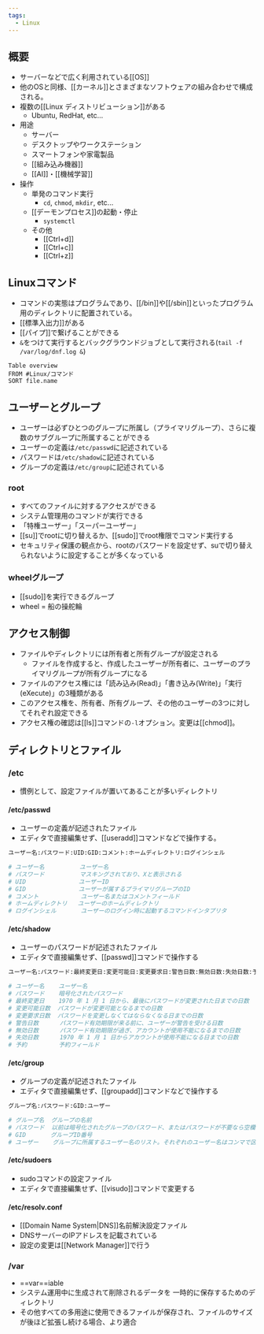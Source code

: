 ```yaml
---
tags:
  - Linux
---
```

## 概要
- サーバーなどで広く利用されている[[OS]]
- 他のOSと同様、[[カーネル]]とさまざまなソフトウェアの組み合わせで構成される。
- 複数の[[Linux ディストリビューション]]がある
	- Ubuntu, RedHat, etc...
- 用途
	- サーバー
	- デスクトップやワークステーション
	- スマートフォンや家電製品
	- [[組み込み機器]]
	- [[AI]]・[[機械学習]]
- 操作
	- 単発のコマンド実行
		- `cd`, `chmod`, `mkdir`, etc...
	- [[デーモンプロセス]]の起動・停止
		- `systemctl`
	- その他
		- [[Ctrl+d]]
		- [[Ctrl+c]]
		- [[Ctrl+z]]
## Linuxコマンド
- コマンドの実態はプログラムであり、[[/bin]]や[[/sbin]]といったプログラム用のディレクトリに配置されている。
- [[標準入出力]]がある
- [[パイプ]]で繋げることができる
- `&`をつけて実行するとバックグラウンドジョブとして実行される(`tail -f /var/log/dnf.log &`)
```dataview
Table overview
FROM #Linux/コマンド 
SORT file.name
```
## ユーザーとグループ
- ユーザーは必ずひとつのグループに所属し（プライマリグループ）、さらに複数のサブグループに所属することができる
- ユーザーの定義は`/etc/passwd`に記述されている
- パスワードは`/etc/shadow`に記述されている
- グループの定義は`/etc/group`に記述されている
### root
- すべてのファイルに対するアクセスができる
- システム管理用のコマンドが実行できる
- 「特権ユーザー」「スーパーユーザー」
- [[su]]でrootに切り替えるか、[[sudo]]でroot権限でコマンド実行する
- セキュリティ保護の観点から、rootのパスワードを設定せず、suで切り替えられないように設定することが多くなっている
### wheelグループ
- [[sudo]]を実行できるグループ
- wheel = 船の操舵輪 
## アクセス制御
- ファイルやディレクトリには所有者と所有グループが設定される
	- ファイルを作成すると、作成したユーザーが所有者に、ユーザーのプライマリグループが所有グループになる
- ファイルのアクセス権には「読み込み(Read)」「書き込み(Write)」「実行(eXecute)」の3種類がある
- このアクセス権を、所有者、所有グループ、その他のユーザーの3つに対してそれぞれ設定できる
- アクセス権の確認は[[ls]]コマンドの`-l`オプション。変更は[[chmod]]。
## ディレクトリとファイル
### /etc
- 慣例として、設定ファイルが置いてあることが多いディレクトリ
#### /etc/passwd
- ユーザーの定義が記述されたファイル
- エディタで直接編集せず、[[useradd]]コマンドなどで操作する。
```bash
ユーザー名:パスワード:UID:GID:コメント:ホームディレクトリ:ログインシェル

# ユーザー名          ユーザー名
# パスワード          マスキングされており、Xと表示される
# UID               ユーザーID
# GID               ユーザーが属するプライマリグループのID
# コメント            ユーザー名またはコメントフィールド
# ホームディレクトリ   ユーザーのホームディレクトリ
# ログインシェル       ユーザーのログイン時に起動するコマンドインタプリタ
```
#### /etc/shadow
- ユーザーのパスワードが記述されたファイル
- エディタで直接編集せず、[[passwd]]コマンドで操作する
```bash
ユーザー名:パスワード:最終変更日:変更可能日:変更要求日:警告日数:無効日数:失効日数:予約

# ユーザー名    ユーザー名
# パスワード    暗号化されたパスワード
# 最終変更日    1970 年 1 月 1 日から、最後にパスワードが変更された日までの日数
# 変更可能日数  パスワードが変更可能となるまでの日数
# 変更要求日数  パスワードを変更しなくてはならなくなる日までの日数
# 警告日数      パスワード有効期限が来る前に、ユーザーが警告を受ける日数
# 無効日数      パスワード有効期限が過ぎ、アカウントが使用不能になるまでの日数
# 失効日数      1970 年 1 月 1 日からアカウントが使用不能になる日までの日数
# 予約         予約フィールド
```
#### /etc/group
- グループの定義が記述されたファイル
- エディタで直接編集せず、[[groupadd]]コマンドなどで操作する
```bash
グループ名:パスワード:GID:ユーザー

# グループ名  グループの名前
# パスワード  以前は暗号化されたグループのパスワード、またはパスワードが不要なら空欄
# GID       グループID番号
# ユーザー    グループに所属するユーザー名のリスト。それぞれのユーザー名はコンマで区切られる。
```
#### /etc/sudoers
- sudoコマンドの設定ファイル
- エディタで直接編集せず、[[visudo]]コマンドで変更する
#### /etc/resolv.conf
- [[Domain Name System|DNS]]名前解決設定ファイル
- DNSサーバーのIPアドレスを記載されている
- 設定の変更は[[Network Manager]]で行う
### /var
- ==var==iable
- システム運用中に生成されて削除されるデータを 一時的に保存するためのディレクトリ
- その他すべての多用途に使用できるファイルが保存され、ファイルのサイズが後ほど拡張し続ける場合、より適合